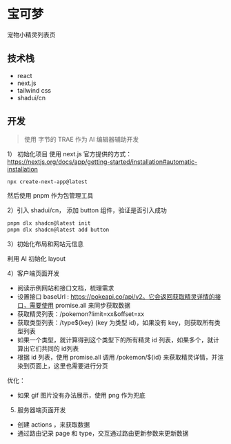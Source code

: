 # 宝可梦

宠物小精灵列表页

## 技术栈
- react
- next.js
- tailwind css
- shadui/cn

## 开发

> 使用 字节的 TRAE 作为 AI 编辑器辅助开发

1） 初始化项目
使用 next.js 官方提供的方式：https://nextjs.org/docs/app/getting-started/installation#automatic-installation
```bash
npx create-next-app@latest
```
然后使用 pnpm 作为包管理工具

2）引入 shadui/cn， 添加 button 组件，验证是否引入成功

```bash
pnpm dlx shadcn@latest init
pnpm dlx shadcn@latest add button
```

3）初始化布局和网站元信息

利用 AI 初始化 layout 

4）客户端页面开发
- 阅读示例网站和接口文档，梳理需求
- 设置接口 baseUrl : https://pokeapi.co/api/v2。它会返回获取精灵详情的接口，需要使用 promise.all 来同步获取数据
- 获取精灵列表：/pokemon?limit=xx&offset=xx
- 获取类型列表：/type${key} (key 为类型 id)，如果没有 key，则获取所有类型列表
- 如果一个类型，就计算得到这个类型下的所有精灵 id 列表，如果多个，就计算出它们共同的 id列表
- 根据 id 列表，使用 promise.all 调用 /pokemon/${id} 来获取精灵详情，并渲染到页面上，这里也需要进行分页

优化：
- 如果 gif 图片没有办法展示，使用 png 作为兜底

5) 服务器端页面开发
- 创建 actions ，来获取数据
- 通过路由记录 page 和 type，交互通过路由更新参数来更新数据
